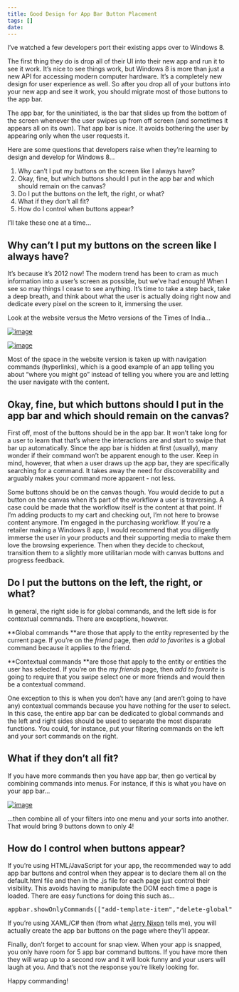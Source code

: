 ```yaml
---
title: Good Design for App Bar Button Placement
tags: []
date: 
---
```


I&rsquo;ve watched a few developers port their existing apps over to Windows 8.

The first thing they do is drop all of their UI into their new app and run it to see it work. It&rsquo;s nice to see things work, but Windows 8 is more than just a new API for accessing modern computer hardware. It&rsquo;s a completely new design for user experience as well. So after you drop all of your buttons into your new app and see it work, you should migrate most of those buttons to the app bar.

The app bar, for the uninitiated, is the bar that slides up from the bottom of the screen whenever the user swipes up from off screen (and sometimes it appears all on its own). That app bar is nice. It avoids bothering the user by appearing only when the user requests it.

Here are some questions that developers raise when they&rsquo;re learning to design and develop for Windows 8...

1.  Why can&rsquo;t I put my buttons on the screen like I always have?
2.  Okay, fine, but which buttons should I put in the app bar and which should remain on the canvas?
3.  Do I put the buttons on the left, the right, or what?
4.  What if they don&rsquo;t all fit?
5.  How do I control when buttons appear?

I&rsquo;ll take these one at a time...

## Why can&rsquo;t I put my buttons on the screen like I always have?

It&rsquo;s because it&rsquo;s 2012 now! The modern trend has been to cram as much information into a user&rsquo;s screen as possible, but we&rsquo;ve had enough! When I see so may things I cease to see anything. It&rsquo;s time to take a step back, take a deep breath, and think about what the user is actually doing right now and dedicate every pixel on the screen to it, immersing the user.

Look at the website versus the Metro versions of the Times of India...

[![](http://codefoster.blob.core.windows.net/site/image/5a4bee3fc17d4e51a186d7e6b9663343/appbarbuttons_01_1.png "image")](http://{fix}/image.axd?picture=Windows-Live-Writer/2d2e7c666aa6/33773501/image.png)

[![](http://codefoster.blob.core.windows.net/site/image/0c078e3933944e32a84bf9068762877e/appbarbuttons_02_1.png "image")](http://{fix}/image.axd?picture=Windows-Live-Writer/2d2e7c666aa6/5C1F2225/image.png)

Most of the space in the website version is taken up with navigation commands (hyperlinks), which is a good example of an app telling you about &ldquo;where you might go&rdquo; instead of telling you where you are and letting the user navigate with the content.

## Okay, fine, but which buttons should I put in the app bar and which should remain on the canvas?

First off, most of the buttons should be in the app bar. It won&rsquo;t take long for a user to learn that that&rsquo;s where the interactions are and start to swipe that bar up automatically. Since the app bar is hidden at first (usually), many wonder if their command won&rsquo;t be apparent enough to the user. Keep in mind, however, that when a user draws up the app bar, they are specifically searching for a command. It takes away the need for discoverability and arguably makes your command more apparent - not less.

Some buttons should be on the canvas though. You would decide to put a button on the canvas when it&rsquo;s part of the workflow a user is traversing. A case could be made that the workflow itself is the content at that point. If I&rsquo;m adding products to my cart and checking out, I&rsquo;m not here to browse content anymore. I&rsquo;m engaged in the purchasing workflow. If you&rsquo;re a retailer making a Windows 8 app, I would recommend that you diligently immerse the user in your products and their supporting media to make them love the browsing experience. Then when they decide to checkout, transition them to a slightly more utilitarian mode with canvas buttons and progress feedback.

## Do I put the buttons on the left, the right, or what?

In general, the right side is for global commands, and the left side is for contextual commands. There are exceptions, however.

**Global commands **are those that apply to the entity represented by the current page. If you&rsquo;re on the _friend_ page, then _add to favorites_ is a global command because it applies to the friend.

**Contextual commands **are those that apply to the entity or entities the user has selected. If you&rsquo;re on the _my friends_ page, then _add to favorite_ is going to require that you swipe select one or more friends and would then be a contextual command.

One exception to this is when you don&rsquo;t have any (and aren&rsquo;t going to have any) contextual commands because you have nothing for the user to select. In this case, the entire app bar can be dedicated to global commands and the left and right sides should be used to separate the most disparate functions. You could, for instance, put your filtering commands on the left and your sort commands on the right.

## What if they don&rsquo;t all fit?

If you have more commands then you have app bar, then go vertical by combining commands into menus. For instance, if this is what you have on your app bar...

[![](http://codefoster.blob.core.windows.net/site/image/882467af12984f76b98250ac95f4110d/appbarbuttons_03_1.png "image")](http://{fix}/image.axd?picture=Windows-Live-Writer/2d2e7c666aa6/6D4D1CBF/image.png)

...then combine all of your filters into one menu and your sorts into another. That would bring 9 buttons down to only 4!

## How do I control when buttons appear?

If you&rsquo;re using HTML/JavaScript for your app, the recommended way to add app bar buttons and control when they appear is to declare them all on the default.html file and then in the .js file for each page just control their visibility. This avoids having to manipulate the DOM each time a page is loaded. There are easy functions for doing this such as...

<pre class="brush: javascript; toolbar: false">
appbar.showOnlyCommands(["add-template-item","delete-global"]);</pre>

If you&rsquo;re using XAML/C# then (from what [Jerry Nixon](http://www.jerrynixon.com) tells me), you will actually create the app bar buttons on the page where they&rsquo;ll appear.

Finally, don&rsquo;t forget to account for snap view. When your app is snapped, you only have room for 5 app bar command buttons. If you have more then they will wrap up to a second row and it will look funny and your users will laugh at you. And that&rsquo;s not the response you&rsquo;re likely looking for.

Happy commanding!